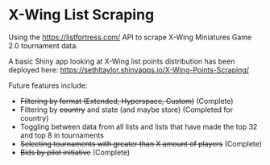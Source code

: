 # X-Wing List Scraping
Using the https://listfortress.com/ API to scrape X-Wing Miniatures Game 2.0 tournament data. 

A basic Shiny app looking at X-Wing list points distribution has been deployed here:
https://sethltaylor.shinyapps.io/X-Wing-Points-Scraping/

Future features include:
- ~~Filtering by format (Extended, Hyperspace, Custom)~~ (Complete)
- Filtering by ~~country~~ and state (and maybe store) (Completed for country)
- Toggling between data from all lists and lists that have made the top 32 and top 8 in tournaments
- ~~Selecting tournaments with greater than X amount of players~~ (Complete)
- ~~Bids by pilot initiative~~ (Complete)


